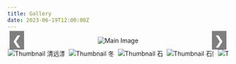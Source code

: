 ```yaml
---
title: Gallery
date: 2023-06-19T12:00:00Z
---
```


<style>
    h1 {
        text-align: center;
        margin-bottom: 1px;
    }

    .gallery {
        display: flex;
        flex-direction: column;
        align-items: center;
    }

    .gallery-main {
        width: 100%;
        max-width: 90vw;
        text-align: center;
        position: relative;
        margin-top: 1px;
    }

    .gallery-main img {
        max-width: 100%;
        max-height: 100vh;
        height: auto;
        border: none;
        transition: opacity 1s ease-in-out;
    }

    .gallery-nav {
        position: absolute;
        top: 50%;
        transform: translateY(-50%);
        background-color: rgba(0, 0, 0, 0.5);
        color: white;
        border: none;
        font-size: 2em;
        padding: 5px;
        cursor: pointer;
        z-index: 1;
    }

    .gallery-nav.left {
        left: 5px;
    }

    .gallery-nav.right {
        right: 5px;
    }

    .gallery-thumbnails-container {
        position: relative;
        width: 100%;
        overflow: hidden;
        margin-top: 10px;
    }

    .gallery-thumbnails {
        display: flex;
        justify-content: start;
        gap: 10px;
        white-space: nowrap;
        padding: 1px;
        box-sizing: border-box;
        transition: transform 0.3s ease-in-out;
    }

    .thumbnail-container {
        display: inline-block;
        cursor: pointer;
        position: relative;
    }

    .thumbnail-container img {
        max-width: 150px;
        max-height: 100px;
        width: auto;
        height: auto;
        transition: transform 0.3s, border 0.3s;
    }

    .thumbnail-container img:hover {
        transform: scale(1.1);
        border: none;
    }

    .scroll-zone {
        position: absolute;
        top: 0;
        bottom: 0;
        width: 100px;
        z-index: 1;
    }

    .scroll-zone.left {
        left: 0;
    }

    .scroll-zone.right {
        right: 0;
    }

    .scroll-zone:hover {
        background-color: rgba(0, 0, 0, 0.1);
    }
</style>

<div class="gallery">
    <div class="gallery-main">
        <button class="gallery-nav left" onclick="showPreviousImage()">&#10094;</button>
        <img src="/images/冬至.jpg" alt="Main Image" id="mainImage">
        <button class="gallery-nav right" onclick="showNextImage()">&#10095;</button>
    </div>
    <div class="gallery-thumbnails-container">
        <div class="scroll-zone left" id="scrollLeft" style="height: 100px;"></div>
        <div class="gallery-thumbnails" id="thumbnails">
            <div class="thumbnail-container" onclick="showImage(0, true)">
                <img src="/images/清远漂流.jpg" alt="Thumbnail 清远漂流">
            </div>
            <div class="thumbnail-container" onclick="showImage(1, true)">
                <img src="/images/冬至.jpg" alt="Thumbnail 冬至">
            </div>
            <div class="thumbnail-container" onclick="showImage(2, true)">
                <img src="/images/石门.jpg" alt="Thumbnail 石门">
            </div>
            <div class="thumbnail-container" onclick="showImage(3, true)">
                <img src="/images/石门1.jpg" alt="Thumbnail 石门1">
            </div>
            <div class="thumbnail-container" onclick="showImage(4, true)">
                <img src="/images/石门2.jpg" alt="Thumbnail 石门2">
            </div>
            <div class="thumbnail-container" onclick="showImage(5, true)">
                <img src="/images/红林花海.jpg" alt="Thumbnail 红林花海">
            </div>
            <div class="thumbnail-container" onclick="showImage(6, true)">
                <img src="/images/羽毛球赛.jpg" alt="Thumbnail 羽毛球赛">
            </div>
            <div class="thumbnail-container" onclick="showImage(7, true)">
                <img src="/images/课题组合照.jpg" alt="Thumbnail 课题组合照">
            </div>
            <div class="thumbnail-container" onclick="showImage(8, true)">
                <img src="/images/毕业典礼合照.jpg" alt="Thumbnail 毕业典礼合照">
            </div>
            <div class="thumbnail-container" onclick="showImage(9, true)">
                <img src="/images/龙林毕业聚餐.jpg" alt="Thumbnail 龙林毕业聚餐">
            </div>
        </div>
        <div class="scroll-zone right" id="scrollRight" style="height: 100px;"></div>
    </div>
</div>

<script>
    const images = [
        { src: '/images/清远漂流.jpg'},
        { src: '/images/冬至.jpg' },
        { src: '/images/石门.jpg' },
        { src: '/images/石门1.jpg' },
        { src: '/images/石门2.jpg' },
        { src: '/images/红林花海.jpg' },
        { src: '/images/羽毛球赛.jpg' },
        { src: '/images/课题组合照.jpg' },
        { src: '/images/毕业典礼合照.jpg' },
        { src: '/images/龙林毕业聚餐.jpg' }
    ];

    let currentIndex = 1;
    let autoSwitchInterval;
    let scrollInterval;
    const transitionTime = 1000;
    const quickTransitionTime = 500;
    const scrollSpeed = 2;

    function showImage(index, quick = false) {
        currentIndex = index;
        const mainImage = document.getElementById('mainImage');

        if (quick) {
            mainImage.style.transition = `opacity ${quickTransitionTime}ms ease-in-out`;
        } else {
            mainImage.style.transition = `opacity ${transitionTime}ms ease-in-out`;
        }

        mainImage.style.opacity = 0;

        setTimeout(() => {
            mainImage.src = images[index].src;
            mainImage.style.opacity = 1;
            scrollToThumbnail(index);
        }, quick ? quickTransitionTime : transitionTime);

        resetAutoSwitch();
    }

    function showNextImage() {
        currentIndex = (currentIndex + 1) % images.length;
        showImage(currentIndex, true);
    }

    function showPreviousImage() {
        currentIndex = (currentIndex - 1 + images.length) % images.length;
        showImage(currentIndex, true);
    }

    function autoSwitchImages() {
        autoSwitchInterval = setInterval(showNextImage, 5000);
    }

    function resetAutoSwitch() {
        clearInterval(autoSwitchInterval);
        autoSwitchImages();
    }

    function startScrolling(direction) {
        scrollInterval = setInterval(() => {
            const thumbnails = document.getElementById('thumbnails');
            thumbnails.scrollBy({ left: direction * scrollSpeed, behavior: 'smooth' });
        }, 20);
    }

    function stopScrolling() {
        clearInterval(scrollInterval);
    }

    function scrollToThumbnail(index) {
        const thumbnails = document.getElementById('thumbnails');
        const thumbnailContainers = document.querySelectorAll('.thumbnail-container');
        const targetThumbnail = thumbnailContainers[index];
        const targetPosition = targetThumbnail.offsetLeft - thumbnails.offsetWidth / 2 + targetThumbnail.offsetWidth / 2;
        thumbnails.scrollTo({ left: targetPosition, behavior: 'smooth' });
    }

    document.addEventListener('DOMContentLoaded', () => {
        autoSwitchImages();

        const scrollLeftZone = document.getElementById('scrollLeft');
        const scrollRightZone = document.getElementById('scrollRight');

        scrollLeftZone.addEventListener('mouseenter', () => startScrolling(-1));
        scrollLeftZone.addEventListener('mouseleave', stopScrolling);
        scrollRightZone.addEventListener('mouseenter', () => startScrolling(1));
        scrollRightZone.addEventListener('mouseleave', stopScrolling);
    });
</script>
